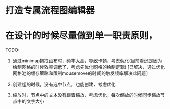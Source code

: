 # 打造专属流程图编辑器

# 在设计的时候尽量做到单一职责原则，

TODO:

1. 通过minimap拖拽画布时，频率太高，导致卡顿，考虑优化(目前看还是因为绘制网格的时候效率调低了，考虑先优化网格的绘制逻辑) [已解决，通过优化网格池的缓存策略和限制mousemove的时间的触发频率解决此问题]

2. 创建组的时候，没有选中节点，也能创建，考虑优化

3. 缩放时，节点中的文本没有跟着缩放，考虑优化，每次缩放的时候同步缩放节点中的文字大小